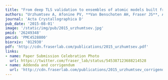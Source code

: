 ```yaml
---
title: "From deep TLS validation to ensembles of atomic models built from elemental motions"
authors: "Urzhumtsev A, Afonine PV, **Van Benschoten AH, Fraser JS**, Adams PD."
journal: 'Acta Crystallographica D'
pub_date: '2015-08-01'
image: '/static/img/pub/2015_urzhumtsev.jpg'
pmid: '26249348'
pmcid: 'PMC4528800'
biorxiv: '012930'
pdf: 'http://cdn.fraserlab.com/publications/2015_urzhumtsev.pdf'
links:
- name: Paper Submission Celebration Photo
  url: https://twitter.com/fraser_lab/status/545387123688214528
- name: Addenda and corrigendum
  url: 'http://cdn.fraserlab.com/publications/2015_urzhumtsev_corrigendum.pdf'
---
```

